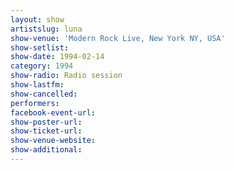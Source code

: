```yaml
---
layout: show
artistslug: luna
show-venue: 'Modern Rock Live, New York NY, USA'
show-setlist: 
show-date: 1994-02-14
category: 1994
show-radio: Radio session
show-lastfm: 
show-cancelled: 
performers: 
facebook-event-url: 
show-poster-url: 
show-ticket-url: 
show-venue-website: 
show-additional: 
---
```


